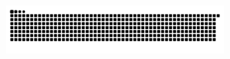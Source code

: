 <picture>
  <source media="(prefers-color-scheme: dark)" srcset="https://raw.githubusercontent.com/fei-001/fei-001/output/github-contribution-grid-snake-dark.svg">
  <source media="(prefers-color-scheme: light)" srcset="https://raw.githubusercontent.com/fei-001/fei-001/output/github-contribution-grid-snake.svg">
  <img alt="github contribution grid snake animation" src="https://raw.githubusercontent.com/fei-001/fei-001/output/github-contribution-grid-snake.svg">
</picture>

